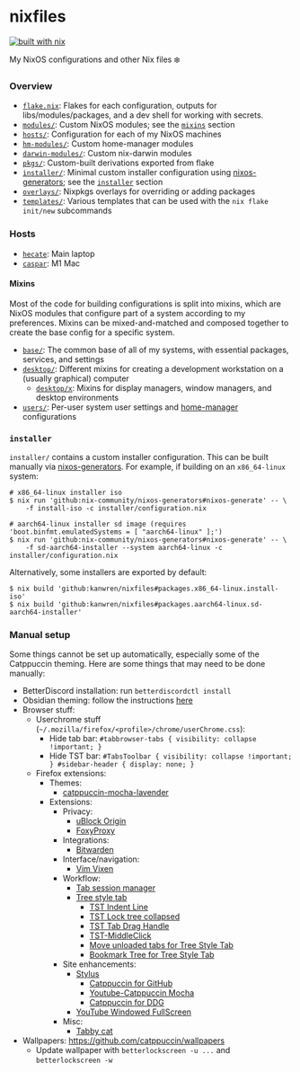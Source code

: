 # nixfiles

[![built with nix](https://builtwithnix.org/badge.svg)](https://builtwithnix.org)

My NixOS configurations and other Nix files :snowflake:

### Overview

- [`flake.nix`](flake.nix): Flakes for each configuration, outputs for libs/modules/packages, and a dev shell for working with secrets.
- [`modules/`](modules/): Custom NixOS modules; see the [`mixins`](#mixins) section
- [`hosts/`](hosts/): Configuration for each of my NixOS machines
- [`hm-modules/`](hm-modules/): Custom home-manager modules
- [`darwin-modules/`](darwin-modules/): Custom nix-darwin modules
- [`pkgs/`](pkgs/): Custom-built derivations exported from flake
- [`installer/`](installer/): Minimal custom installer configuration using [nixos-generators](https://github.com/nix-community/nixos-generators); see the [`installer`](#installer) section
- [`overlays/`](overlays/): Nixpkgs overlays for overriding or adding packages
- [`templates/`](templates/): Various templates that can be used with the `nix flake init/new` subcommands

### Hosts

- [`hecate`](hosts/hecate/): Main laptop
- [`caspar`](hosts/caspar/): M1 Mac

#### Mixins

Most of the code for building configurations is split into mixins, which are
NixOS modules that configure part of a system according to my preferences.
Mixins can be mixed-and-matched and composed together to create the base config
for a specific system.

- [`base/`](modules/base): The common base of all of my systems, with essential packages, services, and settings
- [`desktop/`](modules/desktop): Different mixins for creating a development workstation on a (usually graphical) computer
  - [`desktop/x`](modules/desktop/x): Mixins for display managers, window managers, and desktop environments
- [`users/`](modules/users): Per-user system user settings and [home-manager](https://github.com/nix-community/home-manager/) configurations

### `installer`

`installer/` contains a custom installer configuration. This can be built
manually via [nixos-generators](https://github.com/nix-community/nixos-generators).
For example, if building on an `x86_64-linux` system:

```
# x86_64-linux installer iso
$ nix run 'github:nix-community/nixos-generators#nixos-generate' -- \
    -f install-iso -c installer/configuration.nix

# aarch64-linux installer sd image (requires 'boot.binfmt.emulatedSystems = [ "aarch64-linux" ];')
$ nix run 'github:nix-community/nixos-generators#nixos-generate' -- \
    -f sd-aarch64-installer --system aarch64-linux -c installer/configuration.nix
```

Alternatively, some installers are exported by default:

```
$ nix build 'github:kanwren/nixfiles#packages.x86_64-linux.install-iso'
$ nix build 'github:kanwren/nixfiles#packages.aarch64-linux.sd-aarch64-installer'
```

### Manual setup

Some things cannot be set up automatically, especially some of the Catppuccin
theming. Here are some things that may need to be done manually:

- BetterDiscord installation: run `betterdiscordctl install`
- Obsidian theming: follow the instructions [here](https://github.com/catppuccin/obsidian#obsidian-theme-store)
- Browser stuff:
  - Userchrome stuff (`~/.mozilla/firefox/<profile>/chrome/userChrome.css`):
    - Hide tab bar: `#tabbrowser-tabs { visibility: collapse !important; }`
    - Hide TST bar: `#TabsToolbar { visibility: collapse !important; } #sidebar-header { display: none; }`
  - Firefox extensions:
    - Themes:
      - [catppuccin-mocha-lavender](https://addons.mozilla.org/en-US/firefox/addon/catppuccin-mocha-lavender/)
    - Extensions:
      - Privacy:
        - [uBlock Origin](https://addons.mozilla.org/en-US/firefox/addon/ublock-origin/)
        - [FoxyProxy](https://addons.mozilla.org/en-US/firefox/addon/foxyproxy-standard/)
      - Integrations:
        - [Bitwarden](https://addons.mozilla.org/en-US/firefox/addon/bitwarden-password-manager/)
      - Interface/navigation:
        - [Vim Vixen](https://addons.mozilla.org/en-US/firefox/addon/vim-vixen/)
      - Workflow:
        - [Tab session manager](https://addons.mozilla.org/en-US/firefox/addon/tab-session-manager/)
        - [Tree style tab](https://addons.mozilla.org/en-US/firefox/addon/tree-style-tab/)
          - [TST Indent Line](https://addons.mozilla.org/en-US/firefox/addon/tst-indent-line/)
          - [TST Lock tree collapsed](https://addons.mozilla.org/en-US/firefox/addon/tst-lock-tree-collapsed/)
          - [TST Tab Drag Handle](https://addons.mozilla.org/en-US/firefox/addon/tst-tab-drag-handle/)
          - [TST-MiddleClick](https://addons.mozilla.org/en-US/firefox/addon/tst-middleclick/)
          - [Move unloaded tabs for Tree Style Tab](https://addons.mozilla.org/en-US/firefox/addon/move-unloaded-tabs-for-tst/)
          - [Bookmark Tree for Tree Style Tab](https://addons.mozilla.org/en-US/firefox/addon/bookmark-tree-for-tst/)
      - Site enhancements:
        - [Stylus](https://addons.mozilla.org/en-US/firefox/addon/styl-us/)
          - [Catppuccin for GitHub](https://github.com/catppuccin/github/raw/main/catppuccin.user.css)
          - [Youtube-Catppuccin Mocha](https://github.com/catppuccin/YouTube/raw/main/src/YouTubeCatppuccinMocha.user.css)
          - [Catppuccin for DDG](https://github.com/catppuccin/duckduckgo)
        - [YouTube Windowed FullScreen](https://addons.mozilla.org/en-US/firefox/addon/youtube-window-fullscreen/)
      - Misc:
        - [Tabby cat](https://addons.mozilla.org/en-US/firefox/addon/tabby-cat-friend/)
- Wallpapers: <https://github.com/catppuccin/wallpapers>
  - Update wallpaper with `betterlockscreen -u ...` and `betterlockscreen -w`

